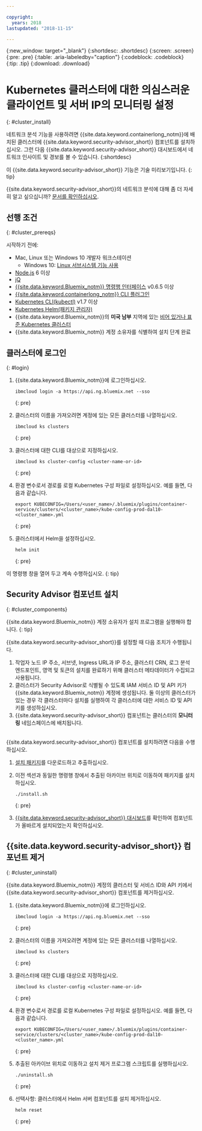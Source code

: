 ```yaml
---

copyright:
  years: 2018
lastupdated: "2018-11-15"

---
```


{:new_window: target="_blank"}
{:shortdesc: .shortdesc}
{:screen: .screen}
{:pre: .pre}
{:table: .aria-labeledby="caption"}
{:codeblock: .codeblock}
{:tip: .tip}
{:download: .download}

# Kubernetes 클러스터에 대한 의심스러운 클라이언트 및 서버 IP의 모니터링 설정
{: #cluster_install}

네트워크 분석 기능을 사용하려면 {{site.data.keyword.containerlong_notm}}에 배치된 클러스터에 {{site.data.keyword.security-advisor_short}} 컴포넌트를 설치하십시오. 그런 다음 {{site.data.keyword.security-advisor_short}} 대시보드에서 네트워크 인사이트 및 경보를 볼 수 있습니다.
{:shortdesc}

이 {{site.data.keyword.security-advisor_short}} 기능은 기술 미리보기입니다.
{: tip}

{{site.data.keyword.security-advisor_short}}의 네트워크 분석에 대해 좀 더 자세히 알고 싶으십니까? [문서를 확인하십시오](network-analytics.html).


## 선행 조건
{: #cluster_prereqs}

시작하기 전에:

* Mac, Linux 또는 Windows 10 개발자 워크스테이션
  * Windows 10: [Linux 서브시스템 기능 사용](https://win10faq.com/install-run-ubuntu-bash-windows-10/)
* [Node.js](https://nodejs.org/en/) 6 이상
* [jQ](https://stedolan.github.io/jq/download/)
* [{{site.data.keyword.Bluemix_notm}} 명령행 인터페이스](https://console.bluemix.net/docs/cli/reference/bluemix_cli/get_started.html#getting-started) v0.6.5 이상
* [{{site.data.keyword.containerlong_notm}} CLI 플러그인](https://console.bluemix.net/docs/containers/cs_cli_install.html#cs_cli_install)
* [Kubernetes CLI(kubectl)](https://kubernetes.io/docs/tasks/tools/install-kubectl/) v1.7 이상
* [Kubernetes Helm(패키지 관리자)](https://docs.helm.sh/using_helm/#from-script)
* {{site.data.keyword.Bluemix_notm}}의 **미국 남부** 지역에 있는 [비어 있거나 표준 Kubernetes 클러스터](https://console.bluemix.net/containers-kubernetes/catalog/cluster)
* {{site.data.keyword.Bluemix_notm}} 계정 소유자를 식별하여 설치 단계 완료

## 클러스터에 로그인
{: #login}

1.  {{site.data.keyword.Bluemix_notm}}에 로그인하십시오.

    ```
    ibmcloud login -a https://api.ng.bluemix.net --sso
    ```
    {: pre}

2.  클러스터의 이름을 가져오려면 계정에 있는 모든 클러스터를 나열하십시오. 

    ```
    ibmcloud ks clusters
    ```
    {: pre}

3.  클러스터에 대한 CLI를 대상으로 지정하십시오.

    ```
    ibmcloud ks cluster-config <cluster-name-or-id>
    ```
    {: pre}

4.  환경 변수로서 경로를 로컬 Kubernetes 구성 파일로 설정하십시오. 예를 들면, 다음과 같습니다.

    ```
    export KUBECONFIG=/Users/<user_name>/.bluemix/plugins/container-service/clusters/<cluster_name>/kube-config-prod-dal10-<cluster_name>.yml
    ```
    {: pre}

5.  클러스터에서 Helm을 설정하십시오. 

    ```
    helm init
    ```
    {: pre}

이 명령행 창을 열어 두고 계속 수행하십시오.
{: tip}

## Security Advisor 컴포넌트 설치
{: #cluster_components}

{{site.data.keyword.Bluemix_notm}} 계정 소유자가 설치 프로그램을 실행해야 합니다.
{: tip}

{{site.data.keyword.security-advisor_short}}를 설정할 때 다음 조치가 수행됩니다. 
1. 작업자 노드 IP 주소, 서브넷, Ingress URL과 IP 주소, 클러스터 CRN, 로그 분석 엔드포인트, 영역 및 토큰의 설치를 완료하기 위해 클러스터 메타데이터가 수집되고 사용됩니다. 
2. 클러스터가 Security Advisor로 식별될 수 있도록 IAM 서비스 ID 및 API 키가 {{site.data.keyword.Bluemix_notm}} 계정에 생성됩니다. 둘 이상의 클러스터가 있는 경우 각 클러스터마다 설치를 실행하여 각 클러스터에 대한 서비스 ID 및 API 키를 생성하십시오.
3. {{site.data.keyword.security-advisor_short}} 컴포넌트는 클러스터의 **모니터링** 네임스페이스에 배치됩니다. 

<br/>
{{site.data.keyword.security-advisor_short}} 컴포넌트를 설치하려면 다음을 수행하십시오.

1.  [설치 패키지](https://github.com/IBM-Bluemix-Docs/security-advisor/blob/master/installation.tar.gz?raw=true)를 다운로드하고 추출하십시오.
2.  이전 섹션과 동일한 명령행 창에서 추출된 아카이브 위치로 이동하여 패키지를 설치하십시오.

    ```
    ./install.sh
    ```
    {: pre}

3.  [{{site.data.keyword.security-advisor_short}} 대시보드](https://console.bluemix.net/security-advisor/#/dashboard)를 확인하여 컴포넌트가 올바르게 설치되었는지 확인하십시오.

## {{site.data.keyword.security-advisor_short}} 컴포넌트 제거
{: #cluster_uninstall}

{{site.data.keyword.Bluemix_notm}} 계정의 클러스터 및 서비스 ID와 API 키에서 {{site.data.keyword.security-advisor_short}} 컴포넌트를 제거하십시오.

1.  {{site.data.keyword.Bluemix_notm}}에 로그인하십시오.

    ```
    ibmcloud login -a https://api.ng.bluemix.net --sso
    ```
    {: pre}

2.  클러스터의 이름을 가져오려면 계정에 있는 모든 클러스터를 나열하십시오. 

    ```
    ibmcloud ks clusters
    ```
    {: pre}

3.  클러스터에 대한 CLI를 대상으로 지정하십시오.

    ```
    ibmcloud ks cluster-config <cluster-name-or-id>
    ```
    {: pre}

4.  환경 변수로서 경로를 로컬 Kubernetes 구성 파일로 설정하십시오. 예를 들면, 다음과 같습니다.

    ```
    export KUBECONFIG=/Users/<user_name>/.bluemix/plugins/container-service/clusters/<cluster_name>/kube-config-prod-dal10-<cluster_name>.yml
    ```
    {: pre}

5.  추출된 아카이브 위치로 이동하고 설치 제거 프로그램 스크립트를 실행하십시오. 

    ```
    ./uninstall.sh
    ```
    {: pre}

6.  선택사항: 클러스터에서 Helm 서버 컴포넌트를 설치 제거하십시오.

    ```
    helm reset
    ```
    {: pre}
